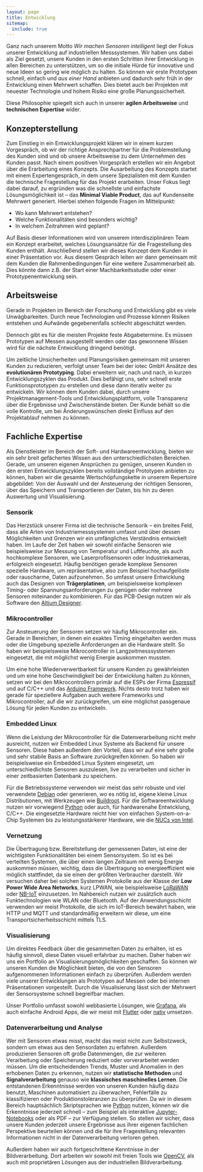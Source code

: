 ```yaml
---
layout: page
title: Entwicklung
sitemap:
  include: true
---
```


Ganz nach unserem Motto *Wir machen Sensoren intelligent* liegt der Fokus unserer Entwicklung auf industriellen Messsystemen.
Wir haben uns dabei als Ziel gesetzt, unsere Kunden in den ersten Schritten ihrer Entwicklung in allen Bereichen zu unterstützen,
um so die initiale Hürde für innovative und neue Ideen so gering wie möglich zu halten.
So können wir erste Prototypen schnell, einfach und *aus einer Hand* anbieten und dadurch sehr früh in der Entwicklung einen Mehrwert schaffen.
Dies bietet auch bei Projekten mit neuester Technologie und hohem Risiko eine große Planungssicherheit.

Diese Philosophie spiegelt sich auch in unserer **agilen Arbeitsweise** und **technischen Expertise** wider.

## Konzepterstellung

Zum Einstieg in ein Entwicklungsprojekt klären wir in einem kurzen Vorgespräch, ob wir der richtige Ansprechpartner für die Problemstellung des Kunden sind und ob unsere Arbeitsweise zu dem Unternehmen des Kunden passt.
Nach einem positiven Vorgespräch erstellen wir ein Angebot über die Erarbeitung eines Konzepts.
Die Ausarbeitung des Konzepts startet mit einem Expertengespräch, in dem unsere Spezialisten mit dem Kunden die technische Fragestellung für das Projekt erarbeiten.
Unser Fokus liegt dabei darauf, zu ergründen was die schnellste und einfachste Lösungsmöglichkeit ist – das **Minimal Viable Product**, das auf Kundenseite Mehrwert generiert.
Hierbei stehen folgende Fragen im Mittelpunkt:

- Wo kann Mehrwert entstehen?
- Welche Funktionalitäten sind besonders wichtig?
- In welchem Zeitrahmen wird geplant?

Auf Basis dieser Informationen wird von unserem interdisziplinären Team ein Konzept erarbeitet, welches Lösungsansätze für die Fragestellung des Kunden enthält.
Anschließend stellen wir dieses Konzept dem Kunden in einer Präsentation vor.
Aus diesem Gespräch leiten wir dann gemeinsam mit dem Kunden die Rahmenbedingungen für eine weitere Zusammenarbeit ab.
Dies könnte dann z.B. der Start einer Machbarkeitsstudie oder einer Prototypenentwicklung sein.

## Arbeitsweise

Gerade in Projekten im Bereich der Forschung und Entwicklung gibt es viele Unwägbarkeiten.
Durch neue Technologien und Prozesse können Risiken entstehen und Aufwände gegebenenfalls schlecht abgeschätzt werden.

Dennoch gibt es für die meisten Projekte feste Abgabetermine.
Es müssen Prototypen auf Messen ausgestellt werden oder das gewonnene Wissen wird für die nächste Entwicklung dringend benötigt.

Um zeitliche Unsicherheiten und Planungsrisiken gemeinsam mit unseren Kunden zu reduzieren, verfolgt unser Team bei der iotec GmbH Ansätze des **evolutionären Prototyping**.
Dabei erweitern wir, nach und nach, in kurzen Entwicklungszyklen das Produkt.
Dies befähigt uns, sehr schnell erste Funktionsprototypen zu erstellen und diese dann iterativ weiter zu entwickeln.
Wir können dem Kunden dabei, durch unsere Projektmanagement-Tools und Entwicklungsplattform, volle Transparenz über die Ergebnisse und Zwischenstände bieten.
Der Kunde behält so die volle Kontrolle, um bei Änderungswünschen direkt Einfluss auf den Projektablauf nehmen zu können.

## Fachliche Expertise

Als Dienstleister im Bereich der Soft- und Hardwareentwicklung, bieten wir ein sehr breit gefächertes Wissen aus den unterschiedlichsten Bereichen.
Gerade, um unseren eigenen Ansprüchen zu genügen,
unseren Kunden in den ersten Entwicklungszyklen bereits vollständige Prototypen anbieten zu können,
haben wir die gesamte Wertschöpfungskette in unserem Repertoire abgebildet: Von der Auswahl und der Ansteuerung der richtigen Sensoren, über das Speichern und Transportieren der Daten, bis hin zu deren Auswertung und Visualisierung.

### Sensorik

Das Herzstück unserer Firma ist die technische Sensorik – ein breites Feld, dass alle Arten von Industriemesssystemen umfasst und über dessen Möglichkeiten und Grenzen wir ein umfängliches Verständnis entwickelt haben.
Im Laufe der Zeit haben wir sowohl einfache Sensoren wie beispielsweise zur Messung von Temperatur und Luftfeuchte, als auch hochkomplexe Sensoren, wie Laserprofilsensoren oder Industriekameras, erfolgreich eingesetzt.
Häufig benötigen gerade komplexe Sensoren spezielle Hardware, um repräsentative, also zum Beispiel hochaufgelöste oder rauscharme, Daten aufzunehmen.
So umfasst unsere Entwicklung auch das Designen von **Trägerplatinen**, um beispielsweise komplexen Timing- oder Spannungsanforderungen zu genügen oder mehrere Sensoren miteinander zu kombinieren.
Für das PCB-Design nutzen wir als Software den [Altium Designer](https://www.altium.com/de/).

### Mikrocontroller

Zur Ansteuerung der Sensoren setzen wir häufig Mikrocontroller ein.
Gerade in Bereichen, in denen ein exaktes Timing eingehalten werden muss oder die Umgebung spezielle Anforderungen an die Hardware stellt.
So haben wir beispielsweise Mikrocontroller in Langzeitmesssystemen eingesetzt, die mit möglichst wenig Energie auskommen mussten.

Um eine hohe Wiederverwertbarkeit für unsere Kunden zu gewährleisten und um eine hohe Geschwindigkeit bei der Entwicklung halten zu können,
setzen wir bei den Mikrocontrollern primär auf die ESPs der Firma [Espressif](https://www.espressif.com/) und auf C/C++ und das [Arduino Framework](https://www.arduino.cc/).
Nichts desto trotz haben wir gerade für speziellere Aufgaben auch weitere Frameworks und Mikrocontroller, auf die wir zurückgreifen,
um eine möglichst passgenaue Lösung für jeden Kunden zu entwickeln.

### Embedded Linux

Wenn die Leistung der Mikrocontroller für die Datenverarbeitung nicht mehr ausreicht, nutzen wir Embedded Linux Systeme als Backend für unsere Sensoren.
Diese haben außerdem den Vorteil, dass wir auf eine sehr große und sehr stabile Basis an Software zurückgreifen können.
So haben wir beispielsweise ein Embedded Linux System eingesetzt, um unterschiedlichste Sensoren auszulesen, live zu verarbeiten und sicher in einer zeitbasierten Datenbank zu speichern.

Für die Betriebssysteme verwenden wir meist das sehr robuste und viel verwendete [Debian](https://www.debian.org/index.de.html)
oder generieren, wo es nötig ist, eigene kleine Linux Distributionen, mit Werkzeugen wie [Buildroot](https://buildroot.org/).
Für die Softwareentwicklung nutzen wir vorwiegend [Python](https://www.python.org/) oder auch, für hardwarenahe Entwicklung, C/C++.
Die eingesetzte Hardware reicht hier von einfachen System-on-a-Chip Systemen bis zu leistungsstärkerer Hardware, wie die [NUCs von Intel](https://www.intel.de/content/www/de/de/products/boards-kits/nuc.html).

### Vernetzung

Die Übertragung bzw. Bereitstellung der gemessenen Daten, ist eine der wichtigsten Funktionalitäten bei einem Sensorsystem.
So ist es bei verteilten Systemen, die über einen langen Zeitraum mit wenig Energie auskommen müssen, wichtig,
dass die Übertragung so energieeffizient wie möglich stattfindet, da sie einen der größten Verbraucher darstellt.
Wir versuchen daher bei solchen Systemen Protokolle aus der Klasse der **Low Power Wide Area Networks**, kurz LPWAN,
wie beispielsweise [LoRaWAN](https://lora-alliance.org/about-lorawan) oder [NB-IoT](https://en.wikipedia.org/wiki/Narrowband_IoT) einzusetzen.
Im Nahbereich nutzen wir zusätzlich auch Funktechnologien wie WLAN oder Bluetooth.
Auf der Anwendungsschicht verwenden wir meist Protokolle, die sich im IoT-Bereich bewährt haben,
wie HTTP und MQTT und standardmäßig erweitern wir diese, um eine Transportsicherheitsschicht mittels TLS.

### Visualisierung

Um direktes Feedback über die gesammelten Daten zu erhalten, ist es häufig sinnvoll, diese Daten visuell erfahrbar zu machen.
Daher haben wir uns ein Portfolio an Visualisierungsmöglichkeiten geschaffen.
So können wir unseren Kunden die Möglichkeit bieten, die von den Sensoren aufgenommenen Informationen einfach zu überprüfen.
Außerdem werden viele unserer Entwicklungen als Prototypen auf Messen oder bei internen Präsentationen vorgestellt.
Durch die Visualisierung lässt sich der Mehrwert der Sensorsysteme schnell begreifbar machen.

Unser Portfolio umfasst sowohl webbasierte Lösungen, wie [Grafana](https://grafana.com/),
als auch einfache Android Apps,
die wir meist mit [Flutter](https://flutter.dev/) oder [nativ](https://developer.android.com/) umsetzen.

### Datenverarbeitung und Analyse

Wer mit Sensoren etwas misst, macht das meist nicht zum Selbstzweck, sondern um etwas aus den Sensordaten zu erfahren.
Außerdem produzieren Sensoren oft große Datenmengen, die zur weiteren Verarbeitung oder Speicherung reduziert oder vorverarbeitet werden müssen.
Um die entscheidenden Trends, Muster und Anomalien in den erhobenen Daten zu erkennen, nutzen wir **statistische Methoden** und **Signalverarbeitung** genauso wie **klassisches maschinelles Lernen**.
Die entstandenen Erkenntnisse werden von unseren Kunden häufig dazu benutzt, Maschinen automatisiert zu überwachen, Fehlerfälle zu klassifizieren oder Produktionstoleranzen zu überprüfen.
Da wir in diesem Bereich hauptsächlich Skriptsprachen wie [Python](https://www.python.org/) nutzen,
können wir die Erkenntnisse jederzeit schnell – zum Beispiel als interaktive [Jupyter-Notebooks](https://jupyter.org/) oder als PDF – zur Verfügung stellen.
So stellen wir sicher, dass unsere Kunden jederzeit unsere Ergebnisse aus ihrer eigenen fachlichen Perspektive beurteilen können und die für ihre Fragestellung relevanten Informationen nicht in der Datenverarbeitung verloren gehen.

Außerdem haben wir auch fortgeschrittene Kenntnisse in der Bildverarbeitung.
Dort arbeiten wir sowohl mit freien Tools wie [OpenCV](https://opencv.org/), als auch mit proprietären Lösungen aus der industriellen Bildverarbeitung.
